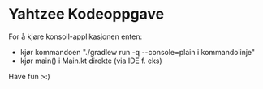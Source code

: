 # Yahtzee Kodeoppgave

For å kjøre konsoll-applikasjonen enten:
* kjør kommandoen "./gradlew run -q --console=plain i kommandolinje"
* kjør main() i Main.kt direkte (via IDE f. eks)

Have fun >:)